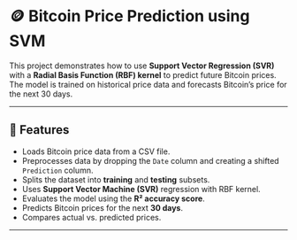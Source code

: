 # 🪙 Bitcoin Price Prediction using SVM

This project demonstrates how to use **Support Vector Regression (SVR)** with a **Radial Basis Function (RBF) kernel** to predict future Bitcoin prices.  
The model is trained on historical price data and forecasts Bitcoin’s price for the next 30 days.

---

## 📌 Features
- Loads Bitcoin price data from a CSV file.
- Preprocesses data by dropping the `Date` column and creating a shifted `Prediction` column.
- Splits the dataset into **training** and **testing** subsets.
- Uses **Support Vector Machine (SVR)** regression with RBF kernel.
- Evaluates the model using the **R² accuracy score**.
- Predicts Bitcoin prices for the next **30 days**.
- Compares actual vs. predicted prices.

---
